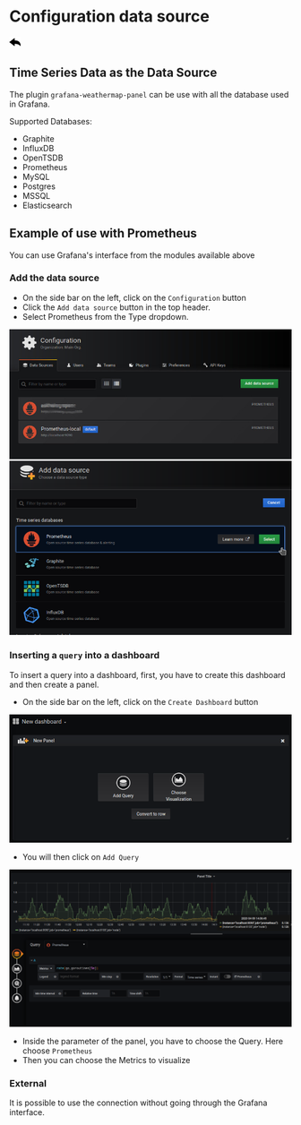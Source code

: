 # Configuration data source

[![](../../screenshots/other/Go-back.png)](README.md)

## Time Series Data as the Data Source

The plugin `grafana-weathermap-panel` can be use with all the database used in Grafana.

Supported Databases:

- Graphite
- InfluxDB
- OpenTSDB
- Prometheus
- MySQL
- Postgres
- MSSQL
- Elasticsearch

## Example of use with Prometheus

You can use Grafana's interface from the modules available above

### Add the data source

- On the side bar on the left, click on the `Configuration` button
- Click the `Add data source` button in the top header.
- Select Prometheus from the Type dropdown.

![data source](../../screenshots/init/datasource.jpg)
![data source](../../screenshots/init/add-data-source.png)

### Inserting a `query` into a dashboard

To insert a query into a dashboard, first, you have to create this dashboard and then create a panel.

- On the side bar on the left, click on the `Create Dashboard` button

![data source](../../screenshots/init/New-dashboard.png)

- You will then click on `Add Query`

![query](../../screenshots/init/query.png)

- Inside the parameter of the panel, you have to choose the Query. Here choose `Prometheus`
- Then you can choose the Metrics to visualize

### External

It is possible to use the connection without going through the Grafana interface.
